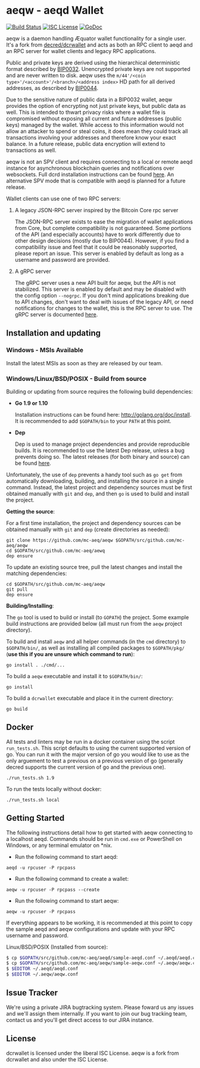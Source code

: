 aeqw - aeqd Wallet
=========
[![Build Status](https://travis-ci.org/mc-aeq/aeqw.png?branch=master)](https://travis-ci.org/mc-aeq/aeqw)
[![ISC License](http://img.shields.io/badge/license-ISC-blue.svg)](http://copyfree.org)
[![GoDoc](https://img.shields.io/badge/godoc-reference-blue.svg)](https://godoc.org/github.com/mc-aeq/aeqw)

aeqw is a daemon handling Æquator wallet functionality for a single user. It's a fork from [decred/dcrwallet] and acts as both an RPC client to aeqd and an RPC server for wallet clients and legacy RPC applications.

Public and private keys are derived using the hierarchical deterministic format described by [BIP0032](https://github.com/bitcoin/bips/blob/master/bip-0032.mediawiki).
Unencrypted private keys are not supported and are never written to disk. aeqw uses the
`m/44'/<coin type>'/<account>'/<branch>/<address index>`
HD path for all derived addresses, as described by [BIP0044](https://github.com/bitcoin/bips/blob/master/bip-0044.mediawiki).

Due to the sensitive nature of public data in a BIP0032 wallet, aeqw provides the option of encrypting not just private keys, but public data as well.  This is intended to thwart privacy risks where a wallet file is compromised without exposing all current and future addresses (public keys) managed by the wallet. While access to this
information would not allow an attacker to spend or steal coins, it does mean they could track all transactions involving your addresses and therefore know your exact balance.  In a future release, public data encryption will extend to transactions as well.

aeqw is not an SPV client and requires connecting to a local or remote aeqd instance for asynchronous blockchain queries and notifications over websockets.  Full dcrd installation instructions can be found [here](https://github.com/mc-aeq/aeqd).  An alternative SPV mode that is compatible with aeqd is planned for a future release.

Wallet clients can use one of two RPC servers:

  1. A legacy JSON-RPC server inspired by the Bitcoin Core rpc server

     The JSON-RPC server exists to ease the migration of wallet applications from Core, but complete compatibility is not guaranteed.  Some portions of the API (and especially accounts) have to work differently due to other design decisions (mostly due to BIP0044).  However, if you find a compatibility issue and feel that it could be reasonably supported, please report an issue.  This server is enabled by default as long as a username and password are provided.

  2. A gRPC server

     The gRPC server uses a new API built for aeqw, but the API is not stabilized. This server is enabled by default and may be disabled with the config option `--nogrpc`.  If you don't mind applications breaking due to API changes, don't want to deal with issues of the legacy API, or need notifications for changes to the wallet, this is the RPC server to use. The gRPC server is documented [here](./rpc/documentation/README.md).

## Installation and updating

### Windows - MSIs Available

Install the latest MSIs as soon as they are released by our team.

### Windows/Linux/BSD/POSIX - Build from source

Building or updating from source requires the following build dependencies:

- **Go 1.9 or 1.10**

  Installation instructions can be found here: http://golang.org/doc/install.  It is recommended to add `$GOPATH/bin` to your `PATH` at this point.

- **Dep**

  Dep is used to manage project dependencies and provide reproducible builds.  It is recommended to use the latest Dep release, unless a bug prevents doing  so.  The latest releases (for both binary and source) can be found  [here](https://github.com/golang/dep/releases).

Unfortunately, the use of `dep` prevents a handy tool such as `go get` from automatically downloading, building, and installing the source in a single command.  Instead, the latest project and dependency sources must be first obtained manually with `git` and `dep`, and then `go` is used to build and install the project.

**Getting the source**:

For a first time installation, the project and dependency sources can be obtained manually with `git` and `dep` (create directories as needed):

```
git clone https://github.com/mc-aeq/aeqw $GOPATH/src/github.com/mc-aeq/aeqw
cd $GOPATH/src/github.com/mc-aeq/aewq
dep ensure
```

To update an existing source tree, pull the latest changes and install the matching dependencies:

```
cd $GOPATH/src/github.com/mc-aeq/aeqw
git pull
dep ensure
```

**Building/Installing**:

The `go` tool is used to build or install (to `GOPATH`) the project.  Some example build instructions are provided below (all must run from the `aeqw`
project directory).

To build and install `aeqw` and all helper commands (in the `cmd` directory) to `$GOPATH/bin/`, as well as installing all compiled packages to `$GOPATH/pkg/` (**use this if you are unsure which command to run**):

```
go install . ./cmd/...
```

To build a `aeqw` executable and install it to `$GOPATH/bin/`:

```
go install
```

To build a `dcrwallet` executable and place it in the current directory:

```
go build
```

## Docker

All tests and linters may be run in a docker container using the script `run_tests.sh`.  This script defaults to using the current supported version of go.  You can run it with the major version of go you would like to use as the only arguement to test a previous on a previous version of go (generally decred supports the current version of go and the previous one).

```
./run_tests.sh 1.9
```

To run the tests locally without docker:

```
./run_tests.sh local
```

## Getting Started

The following instructions detail how to get started with aeqw connecting to a localhost aeqd.  Commands should be run in `cmd.exe` or PowerShell on Windows, or any terminal emulator on *nix.

- Run the following command to start aeqd:

```
aeqd -u rpcuser -P rpcpass
```

- Run the following command to create a wallet:

```
aeqw -u rpcuser -P rpcpass --create
```

- Run the following command to start aeqw:

```
aeqw -u rpcuser -P rpcpass
```

If everything appears to be working, it is recommended at this point to copy the sample aeqd and aeqw configurations and update with your RPC username and password.

Linux/BSD/POSIX (Installed from source):
```bash
$ cp $GOPATH/src/github.com/mc-aeq/aeqd/sample-aeqd.conf ~/.aeqd/aeqd.conf
$ cp $GOPATH/src/github.com/mc-aeq/aeqw/sample-aeqw.conf ~/.aeqw/aeqw.conf
$ $EDITOR ~/.aeqd/aeqd.conf
$ $EDITOR ~/.aeqw/aeqw.conf
```

## Issue Tracker

We're using a private JIRA bugtracking system. Please foward us any issues and we'll assign them internally. If you want to join our bug tracking team, contact us and you'll get direct access to our JIRA instance.

## License

dcrwallet is licensed under the liberal ISC License.
aeqw is a fork from dcrwallet and also under the ISC License.

[//]: # (These are reference links used in the body of this note and get stripped out when the markdown processor does its job. There is no need to format nicely because it shouldn't be seen. Thanks SO - http://stackoverflow.com/questions/4823468/store-comments-in-markdown-syntax)

   [decred/dcrwallet]: <https://github.com/decred/dcrwallet> 

